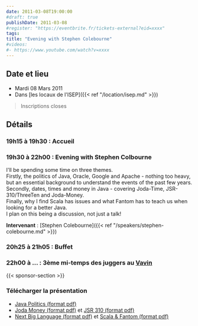 ```yaml
---
date: 2011-03-08T19:00:00
#draft: true
publishDate: 2011-03-08
#register: "https://eventbrite.fr/tickets-external?eid=xxxx"
tags:
title: "Evening with Stephen Colebourne"
#videos:
#- https://www.youtube.com/watch?v=xxxx
---
```


## Date et lieu

* Mardi 08 Mars 2011
* Dans [les locaux de l'ISEP]({{< ref "/location/isep.md" >}})

> Inscriptions closes

## Détails

### 19h15 à 19h30 : Accueil

### 19h30 à 22h00 : Evening with Stephen Colbourne

I'll be spending some time on three themes.  
Firstly, the politics of Java, Oracle, Google and Apache - nothing too heavy, but an essential background to understand the events of the past few years.  
Secondly, dates, times and money in Java - covering Joda-Time, JSR-310/ThreeTen and Joda-Money.  
Finally, why I find Scala has issues and what Fantom has to teach us when looking for a better Java.  
I plan on this being a discussion, not just a talk! 

**Intervenant** : [Stephen Colebourne]({{< ref "/speakers/stephen-colebourne.md" >}})

### 20h25 à 21h05 : Buffet

### 22h00 à ... : 3ème mi-temps des juggers au [Vavin](https://www.google.com/maps/dir//48.84398,2.330533/@48.8439685,2.2603067,12z)

{{< sponsor-section >}}

### Télécharger la présentation

* [Java Politics (format pdf)](/resources/2011/JavaPolitics.pdf)
* [Joda Money (format pdf)](/resources/2011/Joda-Money.pdf) et [JSR 310 (format pdf)](/resources/2011/JSR-310-JavaOne2010.pdf)
* [Next Big Language (format pdf)](/resources/2011/NextBig.pdf) et [Scala & Fantom (format pdf)](/resources/2011/Usability.pdf)
